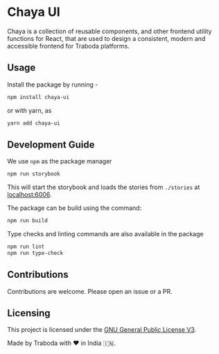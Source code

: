 # Chaya UI

Chaya is a collection of reusable components, and other frontend utility functions for React, 
that are used to design a consistent, modern and accessible frontend for Traboda platforms.

## Usage

Install the package by running - 
```bash
npm install chaya-ui
```
or with yarn, as 
```bash
yarn add chaya-ui
```

## Development Guide

We use `npm` as the package manager

```bash
npm run storybook
```

This will start the storybook and loads the stories from `./stories` at [localhost:6006](http://localhost:6006).

The package can be build using the command:

```bash
npm run build
```

Type checks and linting commands are also available in the package

```bash
npm run lint
npm run type-check
```

## Contributions

Contributions are welcome. Please open an issue or a PR.

## Licensing

This project is licensed under the [GNU General Public License V3](LICENSE).

Made by Traboda with ❤️ in India 🇮🇳.